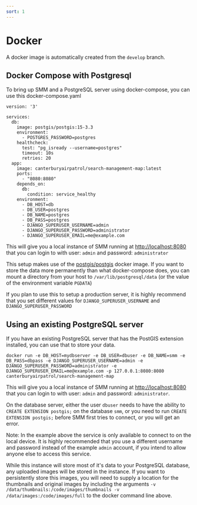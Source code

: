 ```yaml
---
sort: 1
---
```

# Docker

A docker image is automatically created from the `develop` branch.

## Docker Compose with Postgresql
To bring up SMM and a PostgreSQL server using docker-compose, you can use this docker-compose.yaml

```
version: '3'

services:
  db:
    image: postgis/postgis:15-3.3
    environment:
      - POSTGRES_PASSWORD=postgres
    healthcheck:
      test: "pg_isready --username=postgres"
      timeout: 10s
      retries: 20
  app:
    image: canterburyairpatrol/search-management-map:latest
    ports:
      - "8080:8080"
    depends_on:
      db:
        condition: service_healthy
    environment:
      - DB_HOST=db
      - DB_USER=postgres
      - DB_NAME=postgres
      - DB_PASS=postgres
      - DJANGO_SUPERUSER_USERNAME=admin
      - DJANGO_SUPERUSER_PASSWORD=administrator
      - DJANGO_SUPERUSER_EMAIL=me@example.com
```

This will give you a local instance of SMM running at [http://localhost:8080](http://localhost:8080) that you can login to with user: `admin` and password: `administrator`

This setup makes use of the [postgis/postgis](https://registry.hub.docker.com/r/postgis/postgis/) docker image. If you want to store the data more permanently than what docker-compose does, you can mount a directory from your host to `/var/lib/postgresql/data` (or the value of the environment variable `PGDATA`)

If you plan to use this to setup a production server, it is highly recommend that you set different values for `DJANGO_SUPERUSER_USERNAME` and `DJANGO_SUPERUSER_PASSWORD`

## Using an existing PostgreSQL server
If you have an existing PostgreSQL server that has the PostGIS extension installed, you can use that to store your data.

`docker run -e DB_HOST=mydbserver -e DB_USER=dbuser -e DB_NAME=smm -e DB_PASS=dbpass -e DJANGO_SUPERUSER_USERNAME=admin -e DJANGO_SUPERUSER_PASSWORD=administrator -e DJANGO_SUPERUSER_EMAIL=me@example.com -p 127.0.0.1:8080:8080 canterburyairpatrol/search-management-map`

This will give you a local instance of SMM running at [http://localhost:8080](http://localhost:8080) that you can login to with user: `admin` and password: `administrator`.

On the database server, either the user `dbuser` needs to have the ability to `CREATE EXTENSION postgis;` on the database `smm`, or you need to run `CREATE EXTENSION postgis;` before SMM first tries to connect, or you will get an error.

Note: In the example above the service is only available to connect to on the local device. It is highly recommended that you use a different username and password instead of the example `admin` account, if you intend to allow anyone else to access this service.

While this instance will store most of it's data to your PostgreSQL database, any uploaded images will be stored in the instance. If you want to persistently store this images, you will need to supply a location for the thumbnails and original images by including the arguments `-v /data/thumbnails:/code/images/thumbnails -v /data/images:/code/images/full` to the docker command line above.